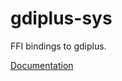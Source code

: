 # gdiplus-sys #
FFI bindings to gdiplus.

[Documentation](https://retep998.github.io/doc/gdiplus-sys/)
